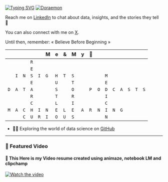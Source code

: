 [![Typing SVG](https://readme-typing-svg.demolab.com?font=Fira+Code&pause=1000&width=600&lines=Holaaaaa+!++I'm+Hazi+Aafrid+Baba;A+pharmacist+turned+data+scientist)](https://hajiafrid.vercel.app) [![Doraemon](https://tenor.com/en-GB/view/hello-doraemon-nobita-hi-ドラえもん-gif-19920970.gif)](https://tenor.com/en-GB/view/hello-doraemon-nobita-hi-ドラえもん-gif-19920970.gif)

Reach me on [LinkedIn](https://www.linkedin.com/in/hazi-aafrid/) to chat about data, insights, and the stories they tell  👋

You can also connect with me on [X](https://x.com/HaziAfrid).

Until then, remember:  « Believe Before Beginning » 

|  |  |  |  |  | M | e | & | M | y | 💙 |  |  |  |  |  |  |  |  
|---|---|---|---|---|---|---|---|---|---|---|---|---|---|---|---|---|---|
|  |  |  | `R` |  |  |  |  |  |  |  |  |  |  |  |  |  |  |  |  |  |
|  |  |  | `E` |  |  |  |  |  |  |  |  |  |  |  |  |  |  |  |  |  |
|  |`I` | `N` | `S` | `I` | `G` | `H` | `T` | `S` |  |  |  | `M` |  |  |  |  |  |  |  |  |
|  |  |  | `E` |  |  | `U` |  | `T` |  |  |  | `E` |  |  |  |  |  |  |  |  |
| `D` | `A` | `T` | `A` |  |  |`S`  |  | `O` |  | `P` | `O` | `D` | `C` | `A` |` S ` | `T` | `S` |  |
|  |  |  | `R` |  |  |`T`  |  |  `R`  |  |  |  | `I` |  |  |  |  |  |  |  |  |
|  |  |  | `C` |  |  | `L` |  | `I` |   |  |  | `C` |  |  |  |  |  |  |  |  |
|`M`  | `A` | `C` |`H` | `I` | `N` |  `E`| `L` | `E` | `A` | `R` | `N` | `I` | `N` | `G` |  |  |  |  |  |  |
|  |  | `C` | `U` | `R` | `I` | `O` | `U` | `S` |  |  |  | `N` |  |  |  |  |  |  |  |  |


- 👨‍💻 Exploring the world of data science on [GitHub](https://github.com/Masterhazi)
------------------------------------------------------------------------------------

### 🎥 Featured Video  
#### 🤖 This Here is my Video resume created using animaze, notebook LM and clipchamp
[![Watch the video](https://img.youtube.com/vi/gAMCFv2SU9s/0.jpg)](https://youtu.be/gAMCFv2SU9s?si=asryPw3kCmJwKUHn)  
